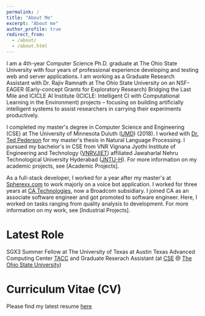```yaml
---
permalink: /
title: "About Me"
excerpt: "About me"
author_profile: true
redirect_from: 
  - /about/
  - /about.html
---
```


I am a 4th-year Computer Science Ph.D. graduate at The Ohio State University with four years of professional experience developing and testing web and server applications. I am working as a Graduate Research Assistant with Dr. Rajiv Ramnath at The Ohio State University on an NSF-EAGER (Early-concept Grants for Exploratory Research) Bridging the Last Mile and ICICLE AI Institute (ICICLE: Intelligent CI with Computational Learning in the Environment) projects – focusing on building artificially intelligent systems to assist researchers in carrying their experiments productively. 

I completed my master's degree in Computer Science and Engineering (CSE) at The University of Minnesota Duluth ([UMD](https://www.d.umn.edu/)) (2018). I worked with [Dr. Ted Pederson](https://www.d.umn.edu/~tpederse/) for my master's thesis in Natural Language Processing. I pursued my bachelor's in CSE from VNR Vignana Jyothi Institute of Engineering and Technology ([VNRVJIET](http://www.vnrvjiet.ac.in/)) affiliated Jawaharlal Nehru Technological University Hyderabad ([JNTU-H](https://jntuh.ac.in/)). For more information on my academic projects, see [Academic Projects].

As a full-stack developer, I worked for a year after my master's at  [Spherexx.com](https://www.spherexx.com/) to work majorly on a voice bot application. I worked for three years at [CA Technologies](https://www.broadcom.com/solutions/ca-technologies-infrastructure-software-solutions), now a Broadcom subsidiary. I joined CA as an associate software engineer and got promoted to software engineer. Here, I worked on tasks ranging from quality analysis to development. For more information on my work, see [Industrial Projects].

Latest Role
======
SGX3 Summer Fellow at The University of Texas at Austin ​Texas Advanced Computing Center [TACC](https://www.tacc.utexas.edu/) and Graduate Reserach Assistant (at [CSE](https://cse.osu.edu/) @ [The Ohio State University](https://osu.edu/))


Curriculum Vitae (CV)
======
Please find my latest resume [here](http://manikyaswathi.github.io/files/ManikyaSwathi_Vallabhajosyula_cv.pdf)

